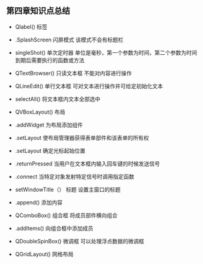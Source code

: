 ## 第四章知识点总结

* Qlabel()	标签
* .SplashScreen	闪屏模式	该模式不会有标题栏
* singleShot()	单次定时器	单位是毫秒，第一个参数为时间，第二个参数为时间到期后需要执行的函数或方法


* QTextBrowser()	只读文本框	不能对内容进行操作
* QLineEdit()	单行文本框	可对文本进行操作并可给定初始化文本
* selectAll()	 	将文本框内文本全部选中
* QVBoxLayout()	布局
* .addWidget	 	为布局添加组件
* .setLayout	 	使布局管理器获得表单部件和该表单的所有权
* .setLayout	 	确定光标起始位置
* .returnPressed	 	当用户在文本框内输入回车键的时候发送信号
* .connect	 	当特定对象发射特定信号时调用指定函数
* setWindowTitle（）	标题	设置主窗口的标题
* .append()	 	添加内容


* QComboBox()	组合框	将成员部件横向组合
* .addItems()	 	向组合框中添加成员
* QDoubleSpinBox()	微调框	可以处理浮点数据的微调框
* QGridLayout()	网格布局
